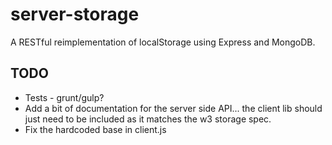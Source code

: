 server-storage
==============

 A RESTful reimplementation of localStorage using Express and MongoDB.

TODO
----

* Tests - grunt/gulp?
* Add a bit of documentation for the server side API... the client lib should just need to be included as it matches the w3 storage spec.
* Fix the hardcoded base in client.js
